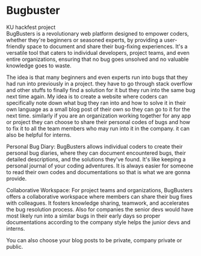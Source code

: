 # Bugbuster
KU hackfest project<br>
BugBusters is a revolutionary web platform designed to empower coders, whether they're beginners or seasoned experts, by providing a user-friendly space to document and share their bug-fixing experiences. It's a versatile tool that caters to individual developers, project teams, and even entire organizations, ensuring that no bug goes unsolved and no valuable knowledge goes to waste.

The idea is that many beginners and even experts run into bugs that they had run into previously in a project. they have to go through stack overflow and other stuffs to finally find a solution for it but they run into the same bug next time again. My idea is to create a website where coders can specifically note down what bug they ran into and how to solve it in their own language as a small blog post of their own so they can go to it for the next time. similarly if you are an organization working together for any app or project they can choose to share their personal codes of bugs and how to fix it to all the team members who may run into it in the company. it can also be helpful for interns. 


Personal Bug Diary: BugBusters allows individual coders to create their personal bug diaries, where they can document encountered bugs, their detailed descriptions, and the solutions they've found. It's like keeping a personal journal of your coding adventures. It is always easier for someone to read their own codes and documentations so that is what we are gonna provide.

Collaborative Workspace: For project teams and organizations, BugBusters offers a collaborative workspace where members can share their bug fixes with colleagues. It fosters knowledge sharing, teamwork, and accelerates the bug resolution process. Also for companies the senior devs would have most likely run into a similar bugs in their early days so proper documentations according to the company style helps the junior devs and interns.

You can also choose your blog posts to be private, company private or public.


